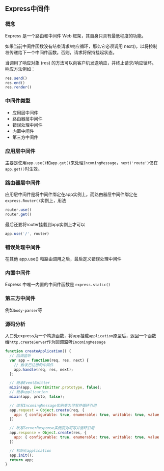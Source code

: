 ## Express中间件

### 概念

Express 是一个路由和中间件 Web 框架，其自身只具有最低程度的功能。

如果当前中间件函数没有结束请求/响应循环，那么它必须调用 next()，以将控制权传递给下一个中间件函数。否则，请求将保持挂起状态。

当调用了响应对象 (res) 的方法可以向客户机发送响应，并终止请求/响应循环。响应方法例如：

```js
res.send()
res.end()
res.render()
```

### 中间件类型

- 应用层中间件
- 路由器层中间件
- 错误处理中间件
- 内置中间件
- 第三方中间件

### 应用层中间件

主要是使用`app.use()`和`app.get()`来处理`IncomingMessage`，`next('route')`仅在`app.get()`时生效。

### 路由器层中间件

应用层中间件是将中间件绑定在app实例上，而路由器层中间件绑定在`express.Router()`实例上，用法

```js
router.use()
router.get()
```

最后还要将router挂载到app实例上才可以

```js
app.use('/', router)
```

### 错误处理中间件

在其他 app.use() 和路由调用之后，最后定义错误处理中间件

### 内置中间件

Express 中唯一内置的中间件函数是 `express.static()`

### 第三方中间件

例如`body-parser`等

### 源码分析

入口处express为一个构造函数，将app挂载`application`原型后，返回一个函数给`http.createServer`作为回调监听`IncomingMessage`

```js
function createApplication() {
  // 回调监听
  var app = function(req, res, next) {
    // 触发已注册的中间件
    app.handle(req, res, next);
  };

  // 继承EventEmitter
  mixin(app, EventEmitter.prototype, false);
  // 继承application
  mixin(app, proto, false);

  // 改写IncomingMessage实例变为可写并循环引用
  app.request = Object.create(req, {
    app: { configurable: true, enumerable: true, writable: true, value: app }
  })

  // 改写ServerResponse实例变为可写并循环引用
  app.response = Object.create(res, {
    app: { configurable: true, enumerable: true, writable: true, value: app }
  })

  // 初始化application
  app.init();
  return app;
}
```

